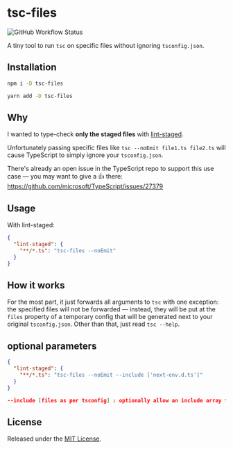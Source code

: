# tsc-files

![GitHub Workflow Status](https://img.shields.io/github/actions/workflow/status/gustavopch/tsc-files/release.yml?style=flat-square)

A tiny tool to run `tsc` on specific files without ignoring `tsconfig.json`.

## Installation

```sh
npm i -D tsc-files
```

```sh
yarn add -D tsc-files
```

## Why

I wanted to type-check **only the staged files** with [lint-staged](https://github.com/okonet/lint-staged).

Unfortunately passing specific files like `tsc --noEmit file1.ts file2.ts` will cause TypeScript to simply ignore your `tsconfig.json`.

There's already an open issue in the TypeScript repo to support this use case — you may want to give a 👍 there: https://github.com/microsoft/TypeScript/issues/27379

## Usage

With lint-staged:

```json
{
  "lint-staged": {
    "**/*.ts": "tsc-files --noEmit"
  }
}
```

## How it works

For the most part, it just forwards all arguments to `tsc` with one exception: the specified files will not be forwarded — instead, they will be put at the `files` property of a temporary config that will be generated next to your original `tsconfig.json`. Other than that, just read `tsc --help`.

## optional parameters

```json
{
  "lint-staged": {
    "**/*.ts": "tsc-files --noEmit --include ['next-env.d.ts']"
  }
}

--include [files as per tsconfig] : optionally allow an include array to be passed to tsc, this might be needed for your base config. 

```

## License

Released under the [MIT License](./LICENSE.md).
